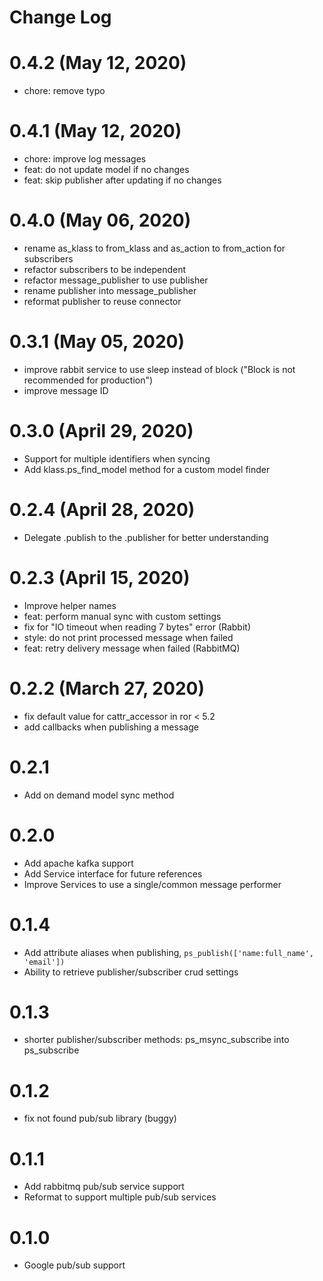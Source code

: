 # Change Log

# 0.4.2 (May 12, 2020)
- chore: remove typo

# 0.4.1 (May 12, 2020)
- chore: improve log messages
- feat: do not update model if no changes
- feat: skip publisher after updating if no changes


# 0.4.0 (May 06, 2020)
- rename as_klass to from_klass and as_action to from_action for subscribers
- refactor subscribers to be independent
- refactor message_publisher to use publisher
- rename publisher into message_publisher
- reformat publisher to reuse connector

# 0.3.1 (May 05, 2020)
- improve rabbit service to use sleep instead of block ("Block is not recommended for production")
- improve message ID

# 0.3.0 (April 29, 2020)
- Support for multiple identifiers when syncing
- Add klass.ps_find_model method for a custom model finder

# 0.2.4 (April 28, 2020)
- Delegate .publish to the .publisher for better understanding

# 0.2.3 (April 15, 2020)
- Improve helper names
- feat: perform manual sync with custom settings
- fix for "IO timeout when reading 7 bytes" error (Rabbit)
- style: do not print processed message when failed
- feat: retry delivery message when failed (RabbitMQ)


# 0.2.2 (March 27, 2020)
- fix default value for cattr_accessor in ror < 5.2
- add callbacks when publishing a message

# 0.2.1
- Add on demand model sync method

# 0.2.0
- Add apache kafka support
- Add Service interface for future references
- Improve Services to use a single/common message performer

# 0.1.4
- Add attribute aliases when publishing, ```ps_publish(['name:full_name', 'email'])```
- Ability to retrieve publisher/subscriber crud settings

# 0.1.3
- shorter publisher/subscriber methods: ps_msync_subscribe into ps_subscribe

# 0.1.2
- fix not found pub/sub library (buggy)

# 0.1.1
- Add rabbitmq pub/sub service support
- Reformat to support multiple pub/sub services

# 0.1.0
- Google pub/sub support